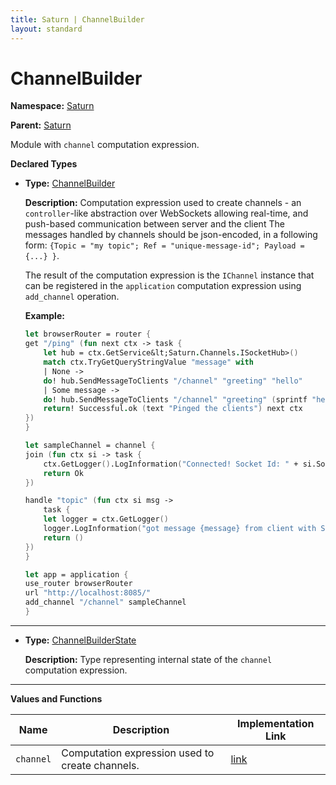 ```yaml
---
title: Saturn | ChannelBuilder
layout: standard
---
```


# ChannelBuilder

**Namespace:** [Saturn](./saturn.html)

**Parent:** [Saturn](./saturn.html)

Module with `channel` computation expression.

**Declared Types**

* **Type:** [ChannelBuilder](./saturn-channelbuilder-channelbuilder.html)

  **Description:** Computation expression used to create channels - an `controller`-like abstraction over WebSockets allowing real-time, and push-based communication between server and the client The messages handled by channels should be json-encoded, in a following form: `{Topic = "my topic"; Ref = "unique-message-id"; Payload = {...} }`.

    The result of the computation expression is the `IChannel` instance that can be registered in the `application` computation expression using `add_channel` operation.

    **Example:**

    ```fsharp
    let browserRouter = router {
    get "/ping" (fun next ctx -> task {
        let hub = ctx.GetService&lt;Saturn.Channels.ISocketHub>()
        match ctx.TryGetQueryStringValue "message" with
        | None ->
        do! hub.SendMessageToClients "/channel" "greeting" "hello"
        | Some message ->
        do! hub.SendMessageToClients "/channel" "greeting" (sprintf "hello, %s" message)
        return! Successful.ok (text "Pinged the clients") next ctx
    })
    }

    let sampleChannel = channel {
    join (fun ctx si -> task {
        ctx.GetLogger().LogInformation("Connected! Socket Id: " + si.SocketId.ToString())
        return Ok
    })

    handle "topic" (fun ctx si msg ->
        task {
        let logger = ctx.GetLogger()
        logger.LogInformation("got message {message} from client with Socket Id: {socketId}", msg, si.SocketId)
        return ()
    })
    }

    let app = application {
    use_router browserRouter
    url "http://localhost:8085/"
    add_channel "/channel" sampleChannel
    }
    ```

---

* **Type:** [ChannelBuilderState](./saturn-channelbuilder-channelbuilderstate.html)

  **Description:** Type representing internal state of the `channel` computation expression.

---

**Values and Functions**

| Name      | Description                                     | Implementation Link                                                                           |
|-----------|-------------------------------------------------|-----------------------------------------------------------------------------------------------|
| `channel` | Computation expression used to create channels. | [link](https://github.com/SaturnFramework/Saturn/tree/master/src/Saturn/Channels.fs#L316-316) |
